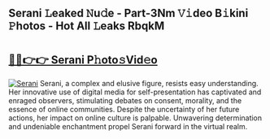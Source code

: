 ## Serani 𝙻eaked 𝙽u𝚍e - Part-3Nm 𝚅𝚒deo B𝚒kini 𝙿hotos - Hot All 𝙻eaks RbqkM

# <h2><a href="http://ld12hd.urlbe.top/?page=Serani">🔗🔗👉👉 Serani P𝚑oto𝚜Vid𝚎o</a></h2>

[![Serani](https://i.imgur.com/eBuTRDB.gif)](http://ld12hd.urlbe.top/?page=Serani)
Serani, a complex and elusive figure, resists easy understanding. Her innovative use of digital media for self-presentation has captivated and enraged observers, stimulating debates on consent, morality, and the essence of online communities. Despite the uncertainty of her future actions, her impact on online culture is palpable. Unwavering determination and undeniable enchantment propel Serani forward in the virtual realm.
